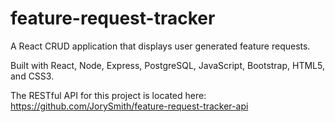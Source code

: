 # feature-request-tracker
A React CRUD application that displays user generated feature requests.

Built with React, Node, Express, PostgreSQL, JavaScript, Bootstrap, HTML5, and CSS3.

The RESTful API for this project is located here: https://github.com/JorySmith/feature-request-tracker-api
